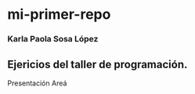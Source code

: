# mi-primer-repo
### Karla Paola Sosa López

## Ejericios del taller de programación. 
Presentación
Areá
